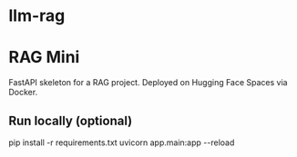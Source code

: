 # llm-rag

# RAG Mini
FastAPI skeleton for a RAG project. Deployed on Hugging Face Spaces via Docker.

## Run locally (optional)
pip install -r requirements.txt
uvicorn app.main:app --reload
